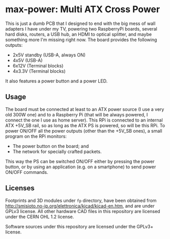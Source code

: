 # max-power: Multi ATX Cross Power

This is just a dumb PCB that I designed to end with the big mess of wall adapters I have under my TV, powering two RaspberryPi boards, several hard disks, routers, a USB hub, an HDMI to optical splitter, and maybe something more I'm missing right now. The board provides the following outputs:

* 2x5V standby (USB-A, always ON)
* 4x5V (USB-A)
* 6x12V (Terminal blocks)
* 4x3.3V (Terminal blocks)

It also features a power button and a power LED.

## Usage

The board must be connected at least to an ATX power source (I use a very old 300W one) and to a Raspberry Pi (that will be always powered, I connect the one I use as home server). This RPi is connected to an internal ATX +5V_SB rail, so as long as the ATX PS is powered, so will be this RPi. To power ON/OFF all the power outputs (other than the +5V_SB ones), a small program on the RPi monitors:
* The power button on the board; and
* The network for specially crafted packets.

This way the PS can be switched ON/OFF either by pressing the power button, or by using an application (e.g. on a smartphone) to send power ON/OFF commands.

## Licenses

Footprints and 3D modules under `fp` directory, have been obtained from http://smisioto.no-ip.org/elettronica/kicad/kicad-en.htm, and are under GPLv3 license. All other hardware CAD files in this repository are licensed under the CERN OHL 1.2 license.

Software sources under this repository are licensed under the GPLv3+ license.

